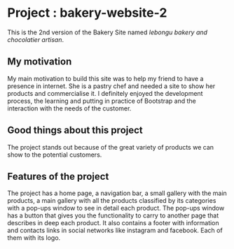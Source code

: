 # Project : bakery-website-2 
This is the 2nd version of the Bakery Site named _lebongu bakery and chocolatier artisan_.

## My motivation
My main motivation to build this site was to help my friend to have a presence in internet. She is a pastry chef and needed a site to show her products and commercialise it.
I definitely enjoyed the development process, the learning and putting in practice of Bootstrap and the interaction with the needs of the customer.

## Good things about this project
The project stands out because of the great variety of products we can show to the potential customers.

## Features of the project
The project has a home page, a navigation bar, a small gallery with the main products, a main gallery with all the products classified by its categories with a pop-ups window to see in detail each product. The pop-ups window has a button that gives you the functionality to carry to another page that describes in deep each product. It also contains a footer with information and contacts links in social networks like instagram and facebook. 
Each of them with its logo. 
